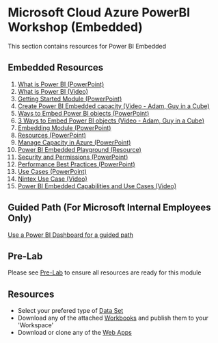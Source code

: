 # Microsoft Cloud Azure PowerBI Workshop (Embedded)
This section contains resources for Power BI Embedded

## Embedded Resources

1. [What is Power BI (PowerPoint)](./1.%20What%20is%20Power%20BI%20Embedded.pptx)
2. [What is Power BI (Video)](./2.%20%20What%20is%20Power%20BI%20Embedded%20(Video).md)
3. [Getting Started Module (PowerPoint)](./3.%20Getting%20Started%20Module.pptx)
4. [Create Power BI Embedded capacity (Video - Adam, Guy in a Cube)](./4.%20Create%20Power%20BI%20Embedded%20Capacity%20(Video).md)
5. [Ways to Embed Power BI objects (PowerPoint)](./5.%20Ways%20to%20Embed%20Power%20BI%20objects.pptx)
6. [3 Ways to Embed Power BI objects (Video - Adam, Guy in a Cube)](./6.%20%203%20Ways%20to%20Embed%20Power%20BI%20Objects%20(Video).md)
7. [Embedding Module (PowerPoint)](./7.%20Embedding%20Module.pptx)
8. [Resources (PowerPoint)](./8.Resources.pptx)
9. [Manage Capacity in Azure (PowerPoint)](./9.%20Manage%20Capacity%20in%20Azure.pptx) 
10. [Power BI Embedded Playground (Resource)](https://microsoft.github.io/PowerBI-JavaScript/demo/v2-demo/index.html)
11. [Security and Permissions (PowerPoint)](./_11.%20Security%20and%20Permissions.pptx)
12. [Performance Best Practices (PowerPoint)](./_12.%20Performance%20Best%20Practices.pptx)
13. [Use Cases (PowerPoint)](./_13.%20Use%20Cases.pptx)
14. [Nintex Use Case (Video)](./_14.%20%20Nintex%20Use%20Case%20(Video).md)
15. [Power BI Embedded Capabilities and Use Cases (Video)](./_15.%20%20Power%20BI%20Embedded%20Capabilities%20and%20Use%20Cases%20(Video).md)

## Guided Path (For Microsoft Internal Employees Only)
[Use a Power BI Dashboard for a guided path](https://msit.powerbi.com/groups/me/apps/b8b1db8c-97e7-4bb6-a350-94f4b08ff7f3)

## Pre-Lab
Please see [Pre-Lab](https://github.com/hnc198/AzurePowerBI/tree/master/Hands-on%20Modules/1.%20Pre-Lab%20Work) to ensure all resources are ready for this module

## Resources
- Select your prefered type of [Data Set](https://github.com/hnc198/AzurePowerBI/tree/master/1.%20Data%20Sets)
- Download any of the attached [Workbooks](https://github.com/hnc198/AzurePowerBI/tree/master/2.%20Workbooks) and publish them to your 'Workspace' 
- Download or clone any of the [Web Apps](https://github.com/hnc198/AzurePowerBI/tree/master/3.%20Web%20Apps) 

